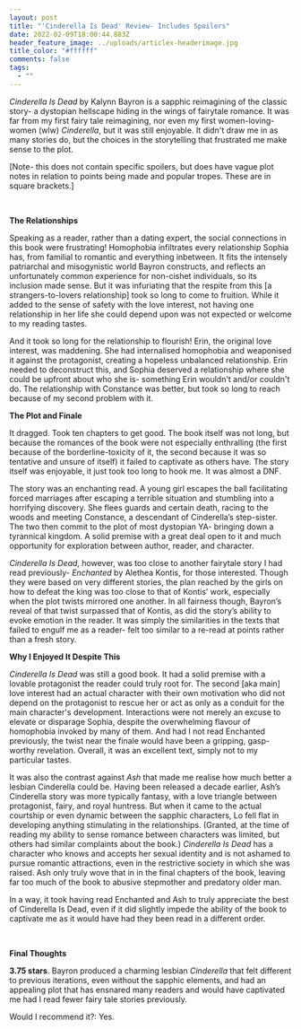 ```yaml
---
layout: post
title: "'Cinderella Is Dead' Review- Includes Spoilers"
date: 2022-02-09T18:00:44.883Z
header_feature_image: ../uploads/articlex-headerimage.jpg
title_color: "#ffffff"
comments: false
tags:
  - ""
---
```

*Cinderella Is Dead* by Kalynn Bayron is a sapphic reimagining of the classic story- a dystopian hellscape hiding in the wings of fairytale romance. It was far from my first fairy tale reimagining, nor even my first women-loving-women (wlw) *Cinderella*, but it was still enjoyable. It didn't draw me in as many stories do, but the choices in the storytelling that frustrated me make sense to the plot.

\[Note- this does not contain specific spoilers, but does have vague plot notes in relation to points being made and popular tropes. These are in square brackets.]

 

**The Relationships**

Speaking as a reader, rather than a dating expert, the social connections in this book were frustrating! Homophobia infiltrates every relationship Sophia has, from familial to romantic and everything inbetween. It fits the intensely patriarchal and misogynistic world Bayron constructs, and reflects an unfortunately common experience for non-cishet individuals, so its inclusion made sense. But it was infuriating that the respite from this \[a strangers-to-lovers relationship] took so long to come to fruition. While it added to the sense of safety with the love interest, not having one relationship in her life she could depend upon was not expected or welcome to my reading tastes.

And it took so long for the relationship to flourish! Erin, the original love interest, was maddening. She had internalised homophobia and weaponised it against the protagonist, creating a hopeless unbalanced relationship. Erin needed to deconstruct this, and Sophia deserved a relationship where she could be upfront about who she is- something Erin wouldn't and/or couldn't do. The relationship with Constance was better, but took so long to reach because of my second problem with it.



**The Plot and Finale**

It dragged. Took ten chapters to get good. The book itself was not long, but because the romances of the book were not especially enthralling (the first because of the borderline-toxicity of it, the second because it was so tentative and unsure of itself) it failed to captivate as others have. The story itself was enjoyable, it just took too long to hook me. It was almost a DNF.

The story was an enchanting read. A young girl escapes the ball facilitating forced marriages after escaping a terrible situation and stumbling into a horrifying discovery. She flees guards and certain death, racing to the woods and meeting Constance, a descendant of Cinderella’s step-sister. The two then commit to the plot of most dystopian YA- bringing down a tyrannical kingdom. A solid premise with a great deal open to it and much opportunity for exploration between author, reader, and character.

*Cinderella Is Dead*, however, was too close to another fairytale story I had read previously- *Enchanted* by Alethea Kontis, for those interested. Though they were based on very different stories, the plan reached by the girls on how to defeat the king was too close to that of Kontis’ work, especially when the plot twists mirrored one another. In all fairness though, Bayron’s reveal of that twist surpassed that of Kontis, as did the story’s ability to evoke emotion in the reader. It was simply the similarities in the texts that failed to engulf me as a reader- felt too similar to a re-read at points rather than a fresh story.



**Why I Enjoyed It Despite This**

*Cinderella Is Dead* was still a good book. It had a solid premise with a lovable protagonist the reader could truly root for. The second \[aka main] love interest had an actual character with their own motivation who did not depend on the protagonist to rescue her or act as only as a conduit for the main character's development. Interactions were not merely an excuse to elevate or disparage Sophia, despite the overwhelming flavour of homophobia invoked by many of them. And had I not read Enchanted previously, the twist near the finale would have been a gripping, gasp-worthy revelation. Overall, it was an excellent text, simply not to my particular tastes.

It was also the contrast against *Ash* that made me realise how much better a lesbian Cinderella could be. Having been released a decade earlier, Ash’s Cinderella story was more typically fantasy, with a love triangle between protagonist, fairy, and royal huntress. But when it came to the actual courtship or even dynamic between the sapphic characters, Lo fell flat in developing anything stimulating in the relationships. (Granted, at the time of reading my ability to sense romance between characters was limited, but others had similar complaints about the book.) *Cinderella Is Dead* has a character who knows and accepts her sexual identity and is not ashamed to pursue romantic attractions, even in the restrictive society in which she was raised. Ash only truly wove that in in the final chapters of the book, leaving far too much of the book to abusive stepmother and predatory older man.

In a way, it took having read Enchanted and Ash to truly appreciate the best of Cinderella Is Dead, even if it did slightly impede the ability of the book to captivate me as it would have had they been read in a different order.

 

**Final Thoughts**

**3.75 stars**. Bayron produced a charming lesbian *Cinderella* that felt different to previous iterations, even without the sapphic elements, and had an appealing plot that has ensnared many readers and would have captivated me had I read fewer fairy tale stories previously.

Would I recommend it?: Yes.

<!--EndFragment-->